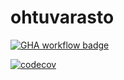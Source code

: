 # ohtuvarasto
[![GHA workflow badge](https://github.com/h43wre534we42t/ohtuvarasto/workflows/CI/badge.svg)](https://github.com/h43wre534we42t/ohtuvarasto/actions)

[![codecov](https://codecov.io/github/h43wre534we42t/ohtuvarasto/graph/badge.svg?token=JW408FE0WI)](https://codecov.io/github/h43wre534we42t/ohtuvarasto)
